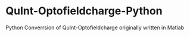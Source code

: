 # QuInt-Optofieldcharge-Python
 Python Converrsion of QuInt-Optofieldcharge originally written in Matlab
